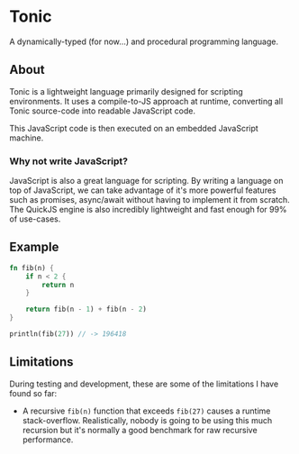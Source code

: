 # Tonic

A dynamically-typed (for now...) and procedural programming language.

## About

Tonic is a lightweight language primarily designed for scripting environments. It uses a compile-to-JS approach at runtime, converting all Tonic source-code into readable JavaScript code.

This JavaScript code is then executed on an embedded JavaScript machine.

### Why not write JavaScript?

JavaScript is also a great language for scripting. By writing a language on top of JavaScript, we can take advantage of it's more powerful features such as promises, async/await without having to implement it from scratch. The QuickJS engine is also incredibly lightweight and fast enough for 99% of use-cases.

## Example

```rust
fn fib(n) {
    if n < 2 {
        return n
    }

    return fib(n - 1) + fib(n - 2)
}

println(fib(27)) // -> 196418
```

## Limitations

During testing and development, these are some of the limitations I have found so far:

* A recursive `fib(n)` function that exceeds `fib(27)` causes a runtime stack-overflow. Realistically, nobody is going to be using this much recursion but it's normally a good benchmark for raw recursive performance.